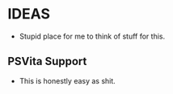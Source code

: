 # IDEAS

* Stupid place for me to think of stuff for this.

## PSVita Support

* This is honestly easy as shit.